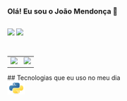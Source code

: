 ### Olá! Eu sou o João Mendonça 👋
##
<a href = "mailto:joaok81mendonca@hotmail.com"><img src="https://img.shields.io/badge/-Gmail-%23333?style=for-the-badge&logo=gmail&logoColor=white" target="_blank"></a>
<a href="https://www.linkedin.com/in/jao-mendonca/" target="_blank"><img src="https://img.shields.io/badge/-LinkedIn-%230077B5?style=for-the-badge&logo=linkedin&logoColor=white" target="_blank"></a>
##
<table align="right">
  <row>
    <td>
     <!-- Card -->
      <img height='172' src='https://github-readme-stats.vercel.app/api/top-langs/?username=geessyca&layout=compact&theme=react'>
    </td>
    <td>
      <img height='172' src='https://github-readme-stats.vercel.app/api?username=geessyca&show_icons=true&theme=react'>
    </td>
  </row>
</table> 
## Tecnologias que eu uso no meu dia
<div>
  <img align="center" alt="Joao-Python" height="30" width="40" src="https://raw.githubusercontent.com/devicons/devicon/master/icons/python/python-original.svg">
</div>
